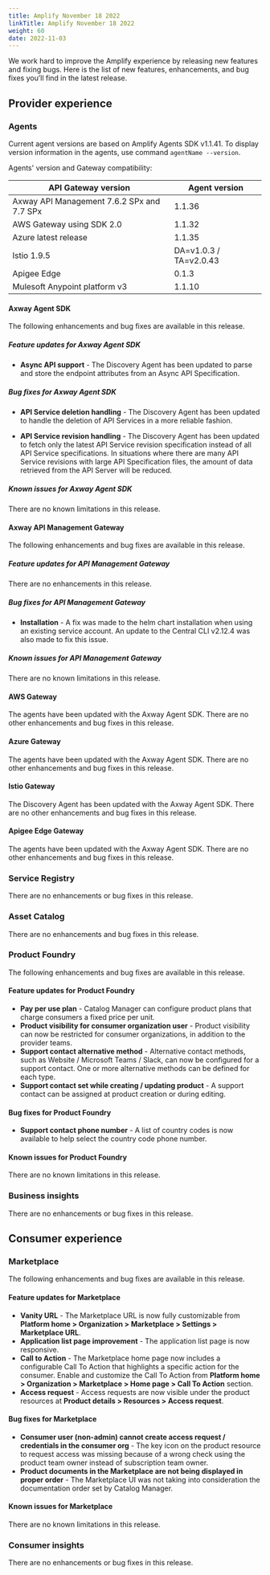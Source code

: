 ```yaml
---
title: Amplify November 18 2022
linkTitle: Amplify November 18 2022
weight: 60
date: 2022-11-03
---
```

We work hard to improve the Amplify experience by releasing new features and fixing bugs. Here is the list of new features, enhancements, and bug fixes you’ll find in the latest release.

## Provider experience

### Agents

Current agent versions are based on Amplify Agents SDK v1.1.41. To display version information in the agents, use command `agentName --version`.

Agents' version and Gateway compatibility:

| API Gateway version                        | Agent version        |
|--------------------------------------------|----------------------|
| Axway API Management 7.6.2 SPx and 7.7 SPx | 1.1.36               |
| AWS Gateway using SDK 2.0                  | 1.1.32               |
| Azure latest release                       | 1.1.35               |
| Istio 1.9.5                                | DA=v1.0.3 / TA=v2.0.43 |
| Apigee Edge                                | 0.1.3                |
| Mulesoft Anypoint platform v3              | 1.1.10               |

#### Axway Agent SDK

The following enhancements and bug fixes are available in this release.

##### Feature updates for Axway Agent SDK

* **Async API support** - The Discovery Agent has been updated to parse and store the endpoint attributes from an Async API Specification.

##### Bug fixes for Axway Agent SDK

* **API Service deletion handling** - The Discovery Agent has been updated to handle the deletion of API Services in a more reliable fashion.

* **API Service revision handling** - The Discovery Agent has been updated to fetch only the latest API Service revision specification instead of all API Service specifications. In situations where there are many API Service revisions with large API Specification files, the amount of data retrieved from the API Server will be reduced.

##### Known issues for Axway Agent SDK

There are no known limitations in this release.

#### Axway API Management Gateway

The following enhancements and bug fixes are available in this release.

##### Feature updates for API Management Gateway

There are no enhancements in this release.

##### Bug fixes for API Management Gateway

* **Installation** - A fix was made to the helm chart installation when using an existing service account. An update to the Central CLI v2.12.4 was also made to fix this issue.

##### Known issues for API Management Gateway

There are no known limitations in this release.

#### AWS Gateway

The agents have been updated with the Axway Agent SDK. There are no other enhancements and bug fixes in this release.

#### Azure Gateway

The agents have been updated with the Axway Agent SDK. There are no other enhancements and bug fixes in this release.

#### Istio Gateway

The Discovery Agent has been updated with the Axway Agent SDK. There are no other enhancements and bug fixes in this release.

#### Apigee Edge Gateway

The agents have been updated with the Axway Agent SDK. There are no other enhancements and bug fixes in this release.

### Service Registry

There are no enhancements or bug fixes in this release.

### Asset Catalog

There are no enhancements and bug fixes in this release.

### Product Foundry

The following enhancements and bug fixes are available in this release.

#### Feature updates for Product Foundry

* **Pay per use plan** - Catalog Manager can configure product plans that charge consumers a fixed price per unit.
* **Product visibility for consumer organization user** - Product visibility can now be restricted for consumer organizations, in addition to the provider teams.
* **Support contact alternative method** - Alternative contact methods, such as Website / Microsoft Teams / Slack, can now be configured for a support contact. One or more alternative methods can be defined for each type.
* **Support contact set while creating / updating product** - A support contact can be assigned at product creation or during editing.

#### Bug fixes for Product Foundry

* **Support contact phone number** - A list of country codes is now available to help select the country code phone number.

#### Known issues for Product Foundry

There are no known limitations in this release.

### Business insights

There are no enhancements or bug fixes in this release.

## Consumer experience

### Marketplace

The following enhancements and bug fixes are available in this release.

#### Feature updates for Marketplace

* **Vanity URL** - The Marketplace URL is now fully customizable from **Platform home > Organization > Marketplace > Settings > Marketplace URL**.
* **Application list page improvement** - The application list page is now responsive.
* **Call to Action** - The Marketplace home page now includes a configurable Call To Action that highlights a specific action for the consumer. Enable and customize the Call To Action from **Platform home > Organization > Marketplace > Home page > Call To Action** section.
* **Access request** - Access requests are now visible under the product resources at **Product details > Resources > Access request**.

#### Bug fixes for Marketplace

* **Consumer user (non-admin) cannot create access request / credentials in the consumer org** - The key icon on the product resource to request access was missing because of a wrong check using the product team owner instead of subscription team owner.
* **Product documents in the Marketplace are not being displayed in proper order** - The Marketplace UI was not taking into consideration the documentation order set by Catalog Manager.

#### Known issues for Marketplace

There are no known limitations in this release.

### Consumer insights

There are no enhancements or bug fixes in this release.
